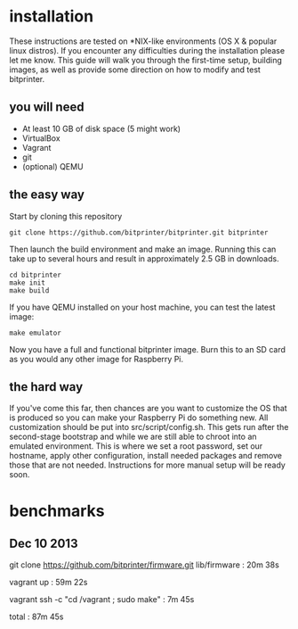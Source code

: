 installation
============

These instructions are tested on *NIX-like environments (OS X & popular linux
distros). If you encounter any difficulties during the installation please let
me know. This guide will walk you through the first-time setup, building images,
as well as provide some direction on how to modify and test bitprinter.


you will need
-------------

* At least 10 GB of disk space (5 might work)
* VirtualBox
* Vagrant
* git
* (optional) QEMU


the easy way
------------
Start by cloning this repository

    git clone https://github.com/bitprinter/bitprinter.git bitprinter

Then launch the build environment and make an image. Running this can take up to
several hours and result in approximately 2.5 GB in downloads.

    cd bitprinter
    make init
    make build

If you have QEMU installed on your host machine, you can test the latest image:

    make emulator

Now you have a full and functional bitprinter image. Burn this to an SD card as
you would any other image for Raspberry Pi.


the hard way
------------

If you've come this far, then chances are you want to customize the OS that is
produced so you can make your Raspberry Pi do something new. All customization
should be put into src/script/config.sh. This gets run after the second-stage
bootstrap and while we are still able to chroot into an emulated environment.
This is where we set a root password, set our hostname, apply other
configuration, install needed packages and remove those that are not needed.
Instructions for more manual setup will be ready soon.


benchmarks
==========

Dec 10 2013
-----------

git clone https://github.com/bitprinter/firmware.git lib/firmware   : 20m 38s

vagrant up                                                          : 59m 22s

vagrant ssh -c "cd /vagrant ; sudo make"                            : 7m 45s

total                                                               : 87m 45s
